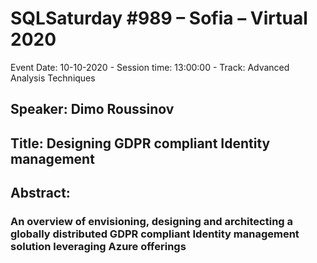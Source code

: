 # SQLSaturday #989 – Sofia – Virtual 2020
Event Date: 10-10-2020 - Session time: 13:00:00 - Track: Advanced Analysis Techniques
## Speaker: Dimo Roussinov
## Title: Designing GDPR compliant Identity management
## Abstract:
### An overview of envisioning, designing and architecting a globally distributed GDPR compliant Identity management solution leveraging Azure offerings
